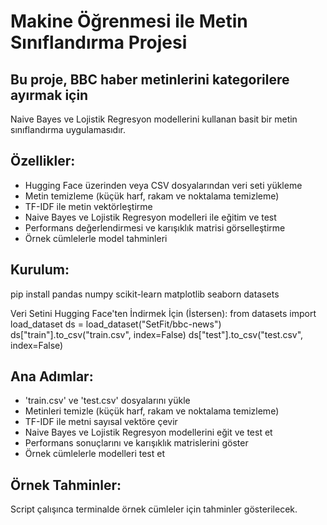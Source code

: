 

 # Makine Öğrenmesi ile Metin Sınıflandırma Projesi

 ## Bu proje, BBC haber metinlerini kategorilere ayırmak için
 Naive Bayes ve Lojistik Regresyon modellerini kullanan basit
 bir metin sınıflandırma uygulamasıdır.

 ## Özellikler:
 - Hugging Face üzerinden veya CSV dosyalarından veri seti yükleme
 - Metin temizleme (küçük harf, rakam ve noktalama temizleme)
 - TF-IDF ile metin vektörleştirme
 - Naive Bayes ve Lojistik Regresyon modelleri ile eğitim ve test
 - Performans değerlendirmesi ve karışıklık matrisi görselleştirme
 - Örnek cümlelerle model tahminleri

 ## Kurulum:
 pip install pandas numpy scikit-learn matplotlib seaborn datasets

 Veri Setini Hugging Face'ten İndirmek İçin (İstersen):
 from datasets import load_dataset
 ds = load_dataset("SetFit/bbc-news")
 ds["train"].to_csv("train.csv", index=False)
 ds["test"].to_csv("test.csv", index=False)


 ## Ana Adımlar:
 - 'train.csv' ve 'test.csv' dosyalarını yükle
 - Metinleri temizle (küçük harf, rakam ve noktalama temizleme)
 - TF-IDF ile metni sayısal vektöre çevir
 - Naive Bayes ve Lojistik Regresyon modellerini eğit ve test et
 - Performans sonuçlarını ve karışıklık matrislerini göster
 - Örnek cümlelerle modelleri test et

 ## Örnek Tahminler:
 Script çalışınca terminalde örnek cümleler için tahminler gösterilecek.


